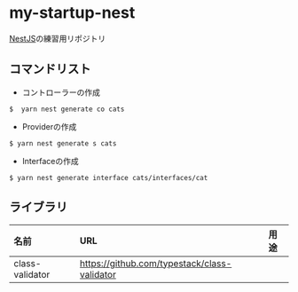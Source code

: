 # my-startup-nest

[NestJS](https://docs.nestjs.com/)の練習用リポジトリ

## コマンドリスト

- コントローラーの作成

```
$  yarn nest generate co cats
```

- Providerの作成

```
$ yarn nest generate s cats
```

- Interfaceの作成

```
$ yarn nest generate interface cats/interfaces/cat
```

## ライブラリ

| 名前 | URL | 用途 |
| :--- | :--- | :--- |
| class-validator | https://github.com/typestack/class-validator | |
